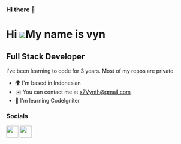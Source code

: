### Hi there 👋

Hi ![](https://user-images.githubusercontent.com/18350557/176309783-0785949b-9127-417c-8b55-ab5a4333674e.gif)My name is vyn
============================================================================================================================

Full Stack Developer
--------------------

I've been learning to code for 3 years. Most of my repos are private.

* 🌍  I'm based in Indonesian
* ✉️  You can contact me at [x7Vynth@gmail.com](mailto:x7Vynth@gmail.com)
* 🧠  I'm learning CodeIgniter

### Socials

<p align="left"> <a href="https://discord.com/users/546160255378259970" target="_blank" rel="noreferrer"><img src="https://raw.githubusercontent.com/danielcranney/readme-generator/main/public/icons/socials/discord.svg" width="32" height="32" /></a> <a href="https://www.github.com/vyn" target="_blank" rel="noreferrer"><img src="https://raw.githubusercontent.com/danielcranney/readme-generator/main/public/icons/socials/github.svg" width="32" height="32" /></a></p>
